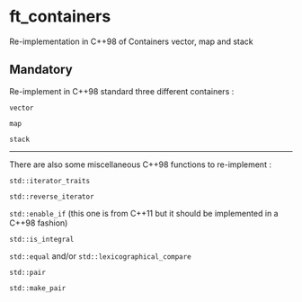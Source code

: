 # ft_containers
Re-implementation in C++98 of Containers vector, map and stack

## Mandatory

Re-implement in C++98 standard three different containers :

``vector``

``map``

``stack``

---

There are also some miscellaneous C++98 functions to re-implement :

``std::iterator_traits``

``std::reverse_iterator``

``std::enable_if`` (this one is from C++11 but it should be implemented in a C++98 fashion)

``std::is_integral``

``std::equal`` and/or ``std::lexicographical_compare``

``std::pair``

``std::make_pair``
